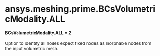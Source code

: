 <a id="ansys-meshing-prime-bcsvolumetricmodality-all"></a>

# ansys.meshing.prime.BCsVolumetricModality.ALL

<a id="ansys.meshing.prime.BCsVolumetricModality.ALL"></a>

#### BCsVolumetricModality.ALL *= 2*

Option to identify all nodes expect fixed nodes as morphable nodes from the input volumetric mesh.

<!-- !! processed by numpydoc !! -->
